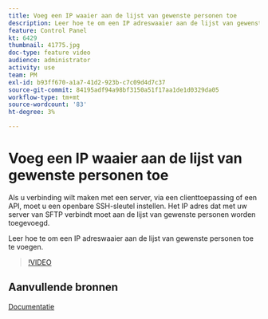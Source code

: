 ```yaml
---
title: Voeg een IP waaier aan de lijst van gewenste personen toe
description: Leer hoe te om een IP adreswaaier aan de lijst van gewenste personen toe te voegen.
feature: Control Panel
kt: 6429
thumbnail: 41775.jpg
doc-type: feature video
audience: administrator
activity: use
team: PM
exl-id: b93ff670-a1a7-41d2-923b-c7c09d4d7c37
source-git-commit: 84195adf94a98bf3150a51f17aa1de1d0329da05
workflow-type: tm+mt
source-wordcount: '83'
ht-degree: 3%

---
```


# Voeg een IP waaier aan de lijst van gewenste personen toe

Als u verbinding wilt maken met een server, via een clienttoepassing of een API, moet u een openbare SSH-sleutel instellen. Het IP adres dat met uw server van SFTP verbindt moet aan de lijst van gewenste personen worden toegevoegd.

Leer hoe te om een IP adreswaaier aan de lijst van gewenste personen toe te voegen.

>[!VIDEO](https://video.tv.adobe.com/v/41775?quality=12)

## Aanvullende bronnen

[Documentatie](https://experienceleague.adobe.com/docs/control-panel/using/sftp-management/ip-range-allow-listing.html?lang=en)
